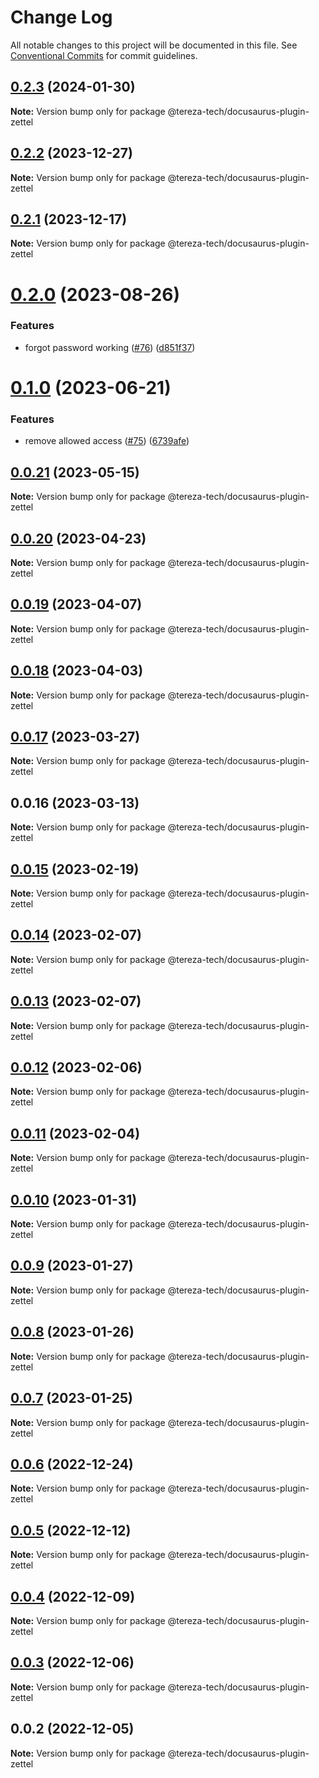 # Change Log

All notable changes to this project will be documented in this file.
See [Conventional Commits](https://conventionalcommits.org) for commit guidelines.

## [0.2.3](https://github.com/tereza-org/tereza/compare/@tereza-tech/docusaurus-plugin-zettel@0.2.2...@tereza-tech/docusaurus-plugin-zettel@0.2.3) (2024-01-30)

**Note:** Version bump only for package @tereza-tech/docusaurus-plugin-zettel

## [0.2.2](https://github.com/tereza-org/tereza/compare/@tereza-tech/docusaurus-plugin-zettel@0.2.1...@tereza-tech/docusaurus-plugin-zettel@0.2.2) (2023-12-27)

**Note:** Version bump only for package @tereza-tech/docusaurus-plugin-zettel

## [0.2.1](https://github.com/terezatech/tereza-tech/compare/@tereza-tech/docusaurus-plugin-zettel@0.2.0...@tereza-tech/docusaurus-plugin-zettel@0.2.1) (2023-12-17)

**Note:** Version bump only for package @tereza-tech/docusaurus-plugin-zettel

# [0.2.0](https://github.com/terezatech/tereza-tech/compare/@tereza-tech/docusaurus-plugin-zettel@0.1.0...@tereza-tech/docusaurus-plugin-zettel@0.2.0) (2023-08-26)

### Features

- forgot password working ([#76](https://github.com/terezatech/tereza-tech/issues/76)) ([d851f37](https://github.com/terezatech/tereza-tech/commit/d851f37d935eb9bdb9772cd7823c22c4090fe07a))

# [0.1.0](https://github.com/terezatech/tereza-tech/compare/@tereza-tech/docusaurus-plugin-zettel@0.0.21...@tereza-tech/docusaurus-plugin-zettel@0.1.0) (2023-06-21)

### Features

- remove allowed access ([#75](https://github.com/terezatech/tereza-tech/issues/75)) ([6739afe](https://github.com/terezatech/tereza-tech/commit/6739afe0ab077d8e60eb5d1848dd7a23abce05c6))

## [0.0.21](https://github.com/terezatech/tereza-tech/compare/@tereza-tech/docusaurus-plugin-zettel@0.0.20...@tereza-tech/docusaurus-plugin-zettel@0.0.21) (2023-05-15)

**Note:** Version bump only for package @tereza-tech/docusaurus-plugin-zettel

## [0.0.20](https://github.com/terezatech/tereza-tech/compare/@tereza-tech/docusaurus-plugin-zettel@0.0.19...@tereza-tech/docusaurus-plugin-zettel@0.0.20) (2023-04-23)

**Note:** Version bump only for package @tereza-tech/docusaurus-plugin-zettel

## [0.0.19](https://github.com/terezatech/tereza-tech/compare/@tereza-tech/docusaurus-plugin-zettel@0.0.18...@tereza-tech/docusaurus-plugin-zettel@0.0.19) (2023-04-07)

**Note:** Version bump only for package @tereza-tech/docusaurus-plugin-zettel

## [0.0.18](https://github.com/terezatech/tereza-tech/compare/@tereza-tech/docusaurus-plugin-zettel@0.0.17...@tereza-tech/docusaurus-plugin-zettel@0.0.18) (2023-04-03)

**Note:** Version bump only for package @tereza-tech/docusaurus-plugin-zettel

## [0.0.17](https://github.com/terezatech/tereza-tech/compare/@tereza-tech/docusaurus-plugin-zettel@0.0.16...@tereza-tech/docusaurus-plugin-zettel@0.0.17) (2023-03-27)

**Note:** Version bump only for package @tereza-tech/docusaurus-plugin-zettel

## 0.0.16 (2023-03-13)

**Note:** Version bump only for package @tereza-tech/docusaurus-plugin-zettel

## [0.0.15](https://github.com/terezatech/tereza-tech/compare/@tereza-tech/docusaurus-plugin-zettel@0.0.14...@tereza-tech/docusaurus-plugin-zettel@0.0.15) (2023-02-19)

**Note:** Version bump only for package @tereza-tech/docusaurus-plugin-zettel

## [0.0.14](https://github.com/terezatech/tereza-tech/compare/@tereza-tech/docusaurus-plugin-zettel@0.0.13...@tereza-tech/docusaurus-plugin-zettel@0.0.14) (2023-02-07)

**Note:** Version bump only for package @tereza-tech/docusaurus-plugin-zettel

## [0.0.13](https://github.com/terezatech/tereza-tech/compare/@tereza-tech/docusaurus-plugin-zettel@0.0.12...@tereza-tech/docusaurus-plugin-zettel@0.0.13) (2023-02-07)

**Note:** Version bump only for package @tereza-tech/docusaurus-plugin-zettel

## [0.0.12](https://github.com/terezatech/tereza-tech/compare/@tereza-tech/docusaurus-plugin-zettel@0.0.11...@tereza-tech/docusaurus-plugin-zettel@0.0.12) (2023-02-06)

**Note:** Version bump only for package @tereza-tech/docusaurus-plugin-zettel

## [0.0.11](https://github.com/terezatech/tereza-tech/compare/@tereza-tech/docusaurus-plugin-zettel@0.0.10...@tereza-tech/docusaurus-plugin-zettel@0.0.11) (2023-02-04)

**Note:** Version bump only for package @tereza-tech/docusaurus-plugin-zettel

## [0.0.10](https://github.com/terezatech/tereza-tech/compare/@tereza-tech/docusaurus-plugin-zettel@0.0.9...@tereza-tech/docusaurus-plugin-zettel@0.0.10) (2023-01-31)

**Note:** Version bump only for package @tereza-tech/docusaurus-plugin-zettel

## [0.0.9](https://github.com/terezatech/tereza-tech/compare/@tereza-tech/docusaurus-plugin-zettel@0.0.8...@tereza-tech/docusaurus-plugin-zettel@0.0.9) (2023-01-27)

**Note:** Version bump only for package @tereza-tech/docusaurus-plugin-zettel

## [0.0.8](https://github.com/terezatech/tereza-tech/compare/@tereza-tech/docusaurus-plugin-zettel@0.0.7...@tereza-tech/docusaurus-plugin-zettel@0.0.8) (2023-01-26)

**Note:** Version bump only for package @tereza-tech/docusaurus-plugin-zettel

## [0.0.7](https://github.com/terezatech/tereza-tech/compare/@tereza-tech/docusaurus-plugin-zettel@0.0.6...@tereza-tech/docusaurus-plugin-zettel@0.0.7) (2023-01-25)

**Note:** Version bump only for package @tereza-tech/docusaurus-plugin-zettel

## [0.0.6](https://github.com/terezatech/tereza-tech/compare/@tereza-tech/docusaurus-plugin-zettel@0.0.5...@tereza-tech/docusaurus-plugin-zettel@0.0.6) (2022-12-24)

**Note:** Version bump only for package @tereza-tech/docusaurus-plugin-zettel

## [0.0.5](https://github.com/terezatech/tereza-tech/compare/@tereza-tech/docusaurus-plugin-zettel@0.0.4...@tereza-tech/docusaurus-plugin-zettel@0.0.5) (2022-12-12)

**Note:** Version bump only for package @tereza-tech/docusaurus-plugin-zettel

## [0.0.4](https://github.com/terezatech/tereza-tech/compare/@tereza-tech/docusaurus-plugin-zettel@0.0.3...@tereza-tech/docusaurus-plugin-zettel@0.0.4) (2022-12-09)

**Note:** Version bump only for package @tereza-tech/docusaurus-plugin-zettel

## [0.0.3](https://github.com/terezatech/tereza-tech/compare/@tereza-tech/docusaurus-plugin-zettel@0.0.2...@tereza-tech/docusaurus-plugin-zettel@0.0.3) (2022-12-06)

**Note:** Version bump only for package @tereza-tech/docusaurus-plugin-zettel

## 0.0.2 (2022-12-05)

**Note:** Version bump only for package @tereza-tech/docusaurus-plugin-zettel
